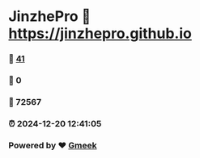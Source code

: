 # JinzhePro :link: https://jinzhepro.github.io 
### :page_facing_up: [41](https://jinzhepro.github.io/tag.html) 
### :speech_balloon: 0 
### :hibiscus: 72567 
### :alarm_clock: 2024-12-20 12:41:05 
### Powered by :heart: [Gmeek](https://github.com/Meekdai/Gmeek)
